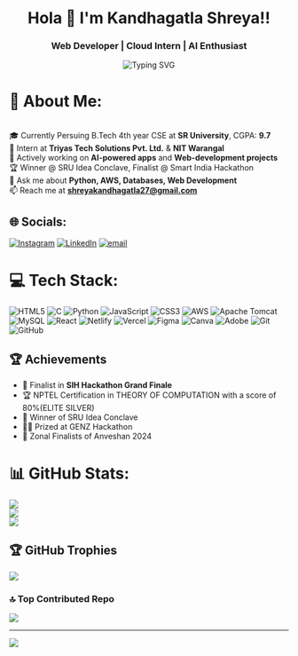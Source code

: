 <h1 align="center">Hola 👋 I'm Kandhagatla Shreya!!</h1>
<h3 align="center">Web Developer | Cloud Intern | AI Enthusiast </h3>


<p align="center">
  <img src="https://readme-typing-svg.demolab.com?font=Fira+Code&size=22&pause=1000&center=true&vCenter=true&width=595&lines=+CSE+Student+@+SR+University;UI/UX+Developer;Web+Developer;AIML+Explorer;AWS+Cloud+Enthusiast;Chair+of+HACKATHON+Club;" alt="Typing SVG" />
</p>


# 💫 About Me:
<br>🎓 Currently Persuing B.Tech 4th year CSE at **SR University**, CGPA: **9.7**<br>🔭 Intern at **Triyas Tech Solutions Pvt. Ltd.** & **NIT Warangal**<br>🧠 Actively working on **AI-powered apps** and **Web-development projects**<br>🏆 Winner @ SRU Idea Conclave, Finalist @ Smart India Hackathon <br>💬 Ask me about **Python, AWS, Databases,  Web Development**<br>📫 Reach me at **shreyakandhagatla27@gmail.com**


## 🌐 Socials:
[![Instagram](https://img.shields.io/badge/Instagram-%23E4405F.svg?logo=Instagram&logoColor=white)](https://instagram.com/shreya_kandhagatla) [![LinkedIn](https://img.shields.io/badge/LinkedIn-%230077B5.svg?logo=linkedin&logoColor=white)](https://linkedin.com/in/https://www.linkedin.com/in/shreya-kandhagatla-77183327a) [![email](https://img.shields.io/badge/Email-D14836?logo=gmail&logoColor=white)](mailto:shreyakandhagatla27@gmail.com) 

# 💻 Tech Stack:
![HTML5](https://img.shields.io/badge/html5-%23E34F26.svg?style=flat&logo=html5&logoColor=white) ![C](https://img.shields.io/badge/c-%2300599C.svg?style=flat&logo=c&logoColor=white) ![Python](https://img.shields.io/badge/python-3670A0?style=flat&logo=python&logoColor=ffdd54) ![JavaScript](https://img.shields.io/badge/javascript-%23323330.svg?style=flat&logo=javascript&logoColor=%23F7DF1E) ![CSS3](https://img.shields.io/badge/css3-%231572B6.svg?style=flat&logo=css3&logoColor=white) ![AWS](https://img.shields.io/badge/AWS-%23FF9900.svg?style=flat&logo=amazon-aws&logoColor=white) ![Apache Tomcat](https://img.shields.io/badge/apache%20tomcat-%23F8DC75.svg?style=flat&logo=apache-tomcat&logoColor=black) ![MySQL](https://img.shields.io/badge/mysql-4479A1.svg?style=flat&logo=mysql&logoColor=white) ![React](https://img.shields.io/badge/react-%2320232a.svg?style=flat&logo=react&logoColor=%2361DAFB) ![Netlify](https://img.shields.io/badge/netlify-%23000000.svg?style=flat&logo=netlify&logoColor=#00C7B7) ![Vercel](https://img.shields.io/badge/vercel-%23000000.svg?style=flat&logo=vercel&logoColor=white) ![Figma](https://img.shields.io/badge/figma-%23F24E1E.svg?style=flat&logo=figma&logoColor=white) ![Canva](https://img.shields.io/badge/Canva-%2300C4CC.svg?style=flat&logo=Canva&logoColor=white) ![Adobe](https://img.shields.io/badge/adobe-%23FF0000.svg?style=flat&logo=adobe&logoColor=white) ![Git](https://img.shields.io/badge/git-%23F05033.svg?style=flat&logo=git&logoColor=white) ![GitHub](https://img.shields.io/badge/github-%23121011.svg?style=flat&logo=github&logoColor=white)


## 🏆 Achievements

- 🥇 Finalist in **SIH Hackathon Grand Finale**
- 🏆 NPTEL Certification in THEORY OF COMPUTATION with a score of 80%(ELITE SILVER)
- 🧠 Winner of SRU Idea Conclave 
- 👨‍💻 Prized at GENZ Hackathon  
- 🏁 Zonal Finalists of Anveshan 2024



# 📊 GitHub Stats:
![](https://github-readme-stats.vercel.app/api?username=ShreyaKandhagatla&theme=ayu-mirage&hide_border=false&include_all_commits=true&count_private=true)<br/>
![](https://nirzak-streak-stats.vercel.app/?user=ShreyaKandhagatla&theme=ayu-mirage&hide_border=false)<br/>
![](https://github-readme-stats.vercel.app/api/top-langs/?username=ShreyaKandhagatla&theme=ayu-mirage&hide_border=false&include_all_commits=true&count_private=true&layout=compact)

## 🏆 GitHub Trophies
![](https://github-profile-trophy.vercel.app/?username=ShreyaKandhagatla&theme=ambient_gradient&no-frame=false&no-bg=true&margin-w=4)

### 🔝 Top Contributed Repo
![](https://github-contributor-stats.vercel.app/api?username=ShreyaKandhagatla&limit=5&theme=dark&combine_all_yearly_contributions=true)

---
[![](https://visitcount.itsvg.in/api?id=ShreyaKandhagatla&icon=1&color=0)](https://visitcount.itsvg.in)

<!-- Proudly created with GPRM ( https://gprm.itsvg.in ) -->
